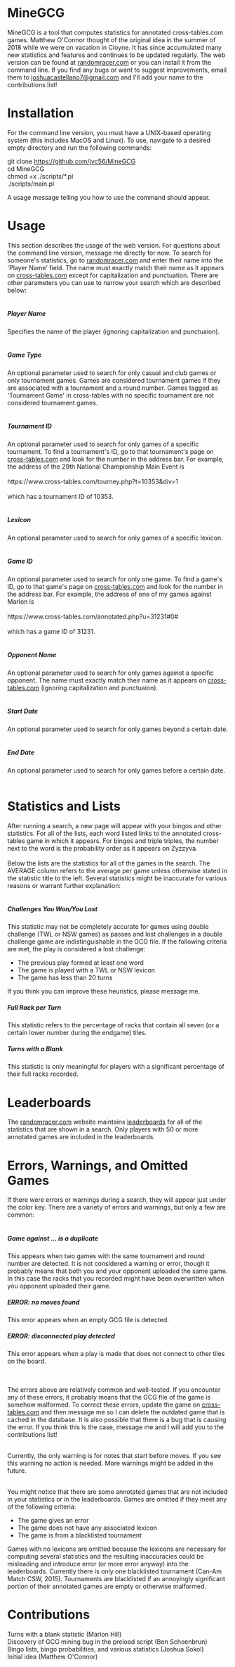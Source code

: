 # MineGCG

MineGCG is a tool that computes statistics for annotated cross-tables.com games. Matthew O'Connor thought of the original idea in the summer of 2018 while we were on vacation in Cloyne. It has since accumulated many new statistics and features and continues to be updated regularly. The web version can be found at <a href='http://randomracer.com'>randomracer.com</a> or you can install it from the command line. If you find any bugs or want to suggest improvements, email them to joshuacastellano7@gmail.com and I'll add your name to the contributions list!

# Installation

For the command line version, you must have a UNIX-based operating system (this includes MacOS and Linux). To use, navigate to a desired empty directory and run the following commands:

git clone https://github.com/jvc56/MineGCG<br/>
cd MineGCG<br/>
chmod +x ./scripts/*.pl<br/>
./scripts/main.pl<br/>

A usage message telling you how to use the command should appear. 

# Usage

This section describes the usage of the web version. For questions about the command line version, message me directly for now. To search for someone's statistics, go to <a href='http://randomracer.com'>randomracer.com</a> and enter their name into the 'Player Name' field. The name must exactly match their name as it appears on <a href='https://cross-tables.com'>cross-tables.com</a> except for capitalization and punctuation. There are other parameters you can use to narrow your search which are described below:<br/><br/>
<h5>Player Name</h5> Specifies the name of the player (ignoring capitalization and punctuaion).<br/><br/>
<h5>Game Type</h5>   An optional parameter used to search for only casual and club games or only tournament games. Games are considered tournament games if they are associated with a tournament and a round number. Games tagged as 'Tournament Game' in cross-tables with no specific tournament are not considered tournament games.<br/><br/>
<h5>Tournament ID</h5> An optional parameter used to search for only games of a specific tournament. To find a tournament's ID, go to that tournament's page on <a href='https://cross-tables.com'>cross-tables.com</a> and look for the number in the address bar. For example, the address of the 29th National Championship Main Event is<br/><br/>
https://www.cross-tables.com/tourney.php?t=10353&div=1<br/><br/>
which has a tournament ID of 10353.<br/><br/>
<h5>Lexicon</h5> An optional parameter used to search for only games of a specific lexicon.<br/><br/>
<h5>Game ID</h5> An optional parameter used to search for only one game. To find a game's ID, go to that game's page on <a href='https://cross-tables.com'>cross-tables.com</a> and look for the number in the address bar. For example, the address of one of my games against Marlon is<br/><br/>
https://www.cross-tables.com/annotated.php?u=31231#0#<br/><br/>
which has a game ID of 31231.<br/><br/>
<h5>Opponent Name</h5> An optional parameter used to search for only games against a specific opponent. The name must exactly match their name as it appears on <a href='https://cross-tables.com'>cross-tables.com</a> (ignoring capitalization and punctuaion).<br/><br/>
<h5>Start Date</h5> An optional parameter used to search for only games beyond a certain date.<br/><br/>
<h5>End Date</h5> An optional parameter used to search for only games before a certain date.<br/><br/>

# Statistics and Lists

After running a search, a new page will appear with your bingos and other statistics. For all of the lists, each word listed links to the annotated cross-tables game in which it appears. For bingos and triple triples, the number next to the word is the probability order as it appears on Zyzzyva.<br/><br/>
Below the lists are the statistics for all of the games in the search. The AVERAGE column refers to the average per game unless otherwise stated in the statistic title to the left. Several statistics might be inaccurate for various reasons or warrant further explanation:<br/><br/>

<h5>Challenges You Won/You Lost</h5>

This statistic may not be completely accurate for games using double challenge (TWL or NSW games) as passes and lost challenges in a double challenge game are indistinguishable in the GCG file. If the following criteria are met, the play is considered a lost challenge:

 - The previous play formed at least one word
 - The game is played with a TWL or NSW lexicon
 - The game has less than 20 turns

If you think you can improve these heuristics, please message me.
<h5>Full Rack per Turn</h5>

This statistic refers to the percentage of racks that contain all seven (or a certain lower number during the endgame) tiles.
<h5>Turns with a Blank</h5>

This statistic is only meaningful for players with a significant percentage of their full racks recorded.

# Leaderboards

The <a href='http://randomracer.com'>randomracer.com</a> website maintains <a href='http://randomracer.com/leaderboards.html'>leaderboards</a> for all of the statistics that are shown in a search. Only players with 50 or more annotated games are included in the leaderboards.

# Errors, Warnings, and Omitted Games

If there were errors or warnings during a search, they will appear just under the color key. There are a variety of errors and warnings, but only a few are common:<br/><br/>

<h5>Game against ... is a duplicate</h5>
This appears when two games with the same tournament and round number are detected. It is not considered a warning or error, though it probably means that both you and your opponent uploaded the same game. In this case the racks that you recorded might have been overwritten when you opponent uploaded their game.

<h5>ERROR: no moves found</h5>
This error appears when an empty GCG file is detected.

<h5>ERROR: disconnected play detected</h5>
This error appears when a play is made that does not connect to other tiles on the board.

<br/><br/>The errors above are relatively common and well-tested. If you encounter any of these errors, it probably means that the GCG file of the game is somehow malformed. To correct these errors, update the game on <a href='https://cross-tables.com'>cross-tables.com</a> and then message me so I can delete the outdated game that is cached in the database. It is also possible that there is a bug that is causing the error. If you think this is the case, message me and I will add you to the contributions list!<br/><br/>

Currently, the only warning is for notes that start before moves. If you see this warning no action is needed. More warnings might be added in the future.<br/><br/>

You might notice that there are some annotated games that are not included in your statistics or in the leaderboards. Games are omitted if they meet any of the following criteria:

 - The game gives an error
 - The game does not have any associated lexicon
 - The game is from a blacklisted tournament

Games with no lexicons are omitted because the lexicons are necessary for computing several statistics and the resulting inaccuracies could be misleading and introduce error (or more error anyway) into the leaderboards. Currently there is only one blacklisted tournament (Can-Am Match CSW, 2015). Tournaments are blacklisted if an annoyingly significant portion of their annotated games are empty or otherwise malformed.

# Contributions

Turns with a blank statistic (Marlon Hill)<br/>
Discovery of GCG mining bug in the preload script (Ben Schoenbrun)<br/>
Bingo lists, bingo probabilities, and various statistics (Joshua Sokol)<br/>
Initial idea (Matthew O'Connor)<br/>
